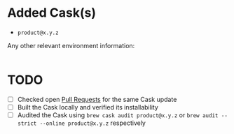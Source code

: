 <!-- Please provide a general summary of the pull request in the Title above -->

# Added Cask(s)

- `product@x.y.z`

<!-- Explain what you expect to happen -->

Any other relevant environment information:

```sh

```

# TODO

- [ ] Checked open [Pull Requests](https://github.com/operatehappy/homebrew-hashicorp/pulls) for the same Cask update
- [ ] Built the Cask locally and verified its installability
- [ ] Audited the Cask using `brew cask audit product@x.y.z` or `brew audit --strict --online product@x.y.z` respectively
